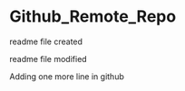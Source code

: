 # Github\_Remote\_Repo

readme file created

readme file modified

Adding one more line in github


